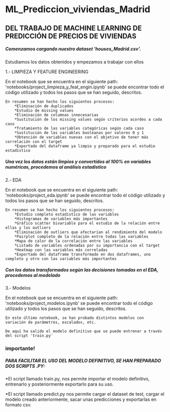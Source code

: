 # ML_Prediccion_viviendas_Madrid

## DEL TRABAJO DE MACHINE LEARNING DE PREDICCIÓN DE PRECIOS DE VIVIENDAS

##### Comenzamos cargando nuestro dataset 'houses_Madrid.csv'.

Estudiamos los datos obtenidos y empezamos a trabajar con ellos

1.- LIMPIEZA Y FEATURE ENGINEERING

En el notebook que se encuentra en el siguiente path: 'notebooks/project_limpieza_y_feat_engin.ipynb' se puede encontrar todo el código utilizado y todos los pasos que se han seguido, descritos.

    En resumen se han hecho los siguientes procesos:
        *Eliminación de duplicados
        *Estudio de missing values 
        *Eliminación de columnas innecesarias
        *Sustitución de los missing values según criterios acordes a cada caso
        *Tratamiento de las variables categóricas según cada caso
        *Sustitución de las variables booleanas por valores 0 y 1
        *Obtención de variables nuevas con el objetivo de tener más correlación con el target
        *Exportado del dataframe ya limpio y preparado para el estudio estadístico
        
        
##### Una vez los datos están limpios y convertidos al 100% en variables numéricas, procedemos al análisis estadístico
2.- EDA

En el notebook que se encuentra en el siguiente path: 'notebooks/project_eda.ipynb' se puede encontrar todo el código utilizado y todos los pasos que se han seguido, descritos.

    En resumen se han hecho los siguientes procesos:
        *Estudio completo estadístico de las variables
        *Histogramas de variables más importantes
        *Gráfico scatter bivariable para el estudio de la relación entre ellas y los outliers
        *Eliminación de outliers que afectarían al rendimiento del modelo
        *Pairplot completo de la relación entre todas las variables
        *Mapa de calor de la correlación entre las variables
        *Listado de variables ordenadas por su importancia con el target
        *Heatmap con las variables más correladas
        *Exportado del dataframe transformado en dos dataframes, uno completo y otro con las variables más importantes
        
        
##### Con los datos transformados según las decisiones tomadas en el EDA, procedemos al modelado
3.- Modelos

En el notebook que se encuentra en el siguiente path: 'notebooks/project_modelos.ipynb' se puede encontrar todo el código utilizado y todos los pasos que se han seguido, descritos.

    En este último notebook, se han probado distintos modelos con variación de parámetros, escalados, etc.
    
    De aquí ha salido el modelo definitivo que se puede entrenar a través del script 'train.py'
    
### importante!

##### PARA FACILITAR EL USO DEL MODELO DEFINITIVO, SE HAN PREPARADO DOS SCRIPTS .PY:

*El script llamado train.py, nos permite importar el modelo definitivo, entrenarlo y posteriormente exportarlo para su uso.

*El script llamado predict.py nos permite cargar el dataset de test, cargar el modelo creado anteriormente, sacar unas predicciones
y exportarlas en formato csv.
